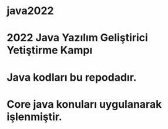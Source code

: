 # java2022
# 2022 Java Yazılım Geliştirici Yetiştirme Kampı
# Java kodları bu repodadır.
# Core java konuları uygulanarak işlenmiştir.
